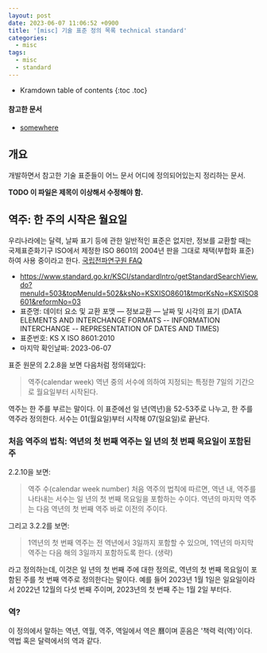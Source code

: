 ```yaml
---
layout: post
date: 2023-06-07 11:06:52 +0900
title: '[misc] 기술 표준 정의 목록 technical standard'
categories:
  - misc
tags:
  - misc
  - standard
---
```


* Kramdown table of contents
{:toc .toc}

#### 참고한 문서

- [somewhere](somewhere)


## 개요

개발하면서 참고한 기술 표준들이 어느 문서 어디에 정의되어있는지 정리하는 문서.

**TODO 이 파일은 제목이 이상해서 수정해야 함.**


## 역주: 한 주의 시작은 월요일

우리나라에는 달력, 날짜 표기 등에 관한 일반적인 표준은 없지만, 정보를 교환할 때는 국제표준화기구 ISO에서 제정한 ISO 8601의 2004년 판을 그대로 채택(부합화 표준)하여 사용 중이라고 한다. [국립전파연구원 FAQ](https://www.rra.go.kr/ko/license/C_e_faq.do?fa_type=gl&fa_category=global)

- https://www.standard.go.kr/KSCI/standardIntro/getStandardSearchView.do?menuId=503&topMenuId=502&ksNo=KSXISO8601&tmprKsNo=KSXISO8601&reformNo=03
- 표준명: 데이터 요소 및 교환 포맷 ― 정보교환 ― 날짜 및 시각의 표기 (DATA ELEMENTS AND INTERCHANGE FORMATS -- INFORMATION INTERCHANGE -- REPRESENTATION OF DATES AND TIMES)
- 표준번호: KS X ISO 8601:2010
- 마지막 확인날짜: 2023-06-07

표준 원문의 2.2.8을 보면 다음처럼 정의돼있다:

> 역주(calendar week)
> 역년 중의 서수에 의하여 지정되는 특정한 7일의 기간으로 월요일부터 시작된다.

역주는 한 주를 부르는 말이다. 이 표준에선 일 년(역년)을 52-53주로 나누고, 한 주를 역주라 정의한다. 서수는 01(월요일)부터 시작해 07(일요일)로 끝난다.

### 처음 역주의 법칙: 역년의 첫 번째 역주는 일 년의 첫 번째 목요일이 포함된 주

2.2.10을 보면:

> 역주 수(calendar week number)
> 처음 역주의 법칙에 따르면, 역년 내, 역주를 나타내는 서수는 일 년의 첫 번째 목요일을 포함하는 수이다. 역년의 마지막 역주는 다음 역년의 첫 번째 역주 바로 이전의 주이다.

그리고 3.2.2를 보면:

> 1역년의 첫 번째 역주는 전 역년에서 3일까지 포함할 수 있으며, 1역년의 마지막 역주는 다음 해의 3일까지 포함하도록 한다. (생략)

라고 정의하는데, 이것은 일 년의 첫 번째 주에 대한 정의로, 역년의 첫 번째 목요일이 포함된 주를 첫 번째 역주로 정의한다는 말이다. 예를 들어 2023년 1월 1일은 일요일이라서 2022년 12월의 다섯 번째 주이며, 2023년의 첫 번째 주는 1월 2일 부터다.

### 역?

이 정의에서 말하는 역년, 역월, 역주, 역일에서 역은 曆이며 훈음은 '책력 력(역)'이다. 역법 혹은 달력에서의 역과 같다.
